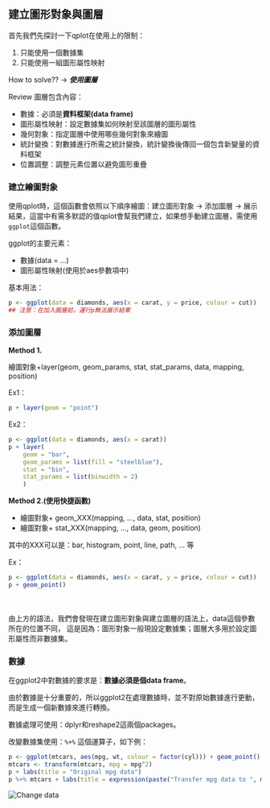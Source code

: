 ## 建立圖形對象與圖層

首先我們先探討一下qplot在使用上的限制：

1. 只能使用一個數據集
2. 只能使用一組圖形屬性映射

How to solve?? → **_使用圖層_**

Review 圖層包含內容：
+ 數據：必須是**資料框架(data frame)**
+ 圖形屬性映射：設定數據集如何映射至該圖層的圖形屬性
+ 幾何對象：指定圖層中使用哪些幾何對象來繪圖
+ 統計變換：對數據進行所需之統計變換，統計變換後傳回一個包含新變量的資料框架
+ 位置調整：調整元素位置以避免圖形重疊

### 建立繪圖對象
使用qplot時，這個函數會依照以下順序繪圖：建立圖形對象 → 添加圖層 → 展示結果，這當中有需多默認的值qplot會幫我們建立，如果想手動建立圖層，需使用``````ggplot``````這個函數。

ggplot的主要元素：
+ 數據(data = ...)
+ 圖形屬性映射(使用於aes參數項中)

基本用法：
```r
p <- ggplot(data = diamonds, aes(x = carat, y = price, colour = cut))
## 注意：在加入圖層前，運行p無法展示結果
```
### 添加圖層

**Method 1.**

繪圖對象+layer(geom, geom_params, stat, stat_params, data, mapping, position)

Ex1：
```r
p + layer(geom = "point")
```

Ex2：
```r
p <- ggplot(data = diamonds, aes(x = carat))
p + layer(
    geom = "bar",
    geom_params = list(fill = "steelblue"),
    stat = "bin",
    stat_params = list(binwidth = 2)
    )
```

**Method 2.(使用快捷函數)**

+ 繪圖對象+ geom_XXX(mapping, ..., data, stat, position)
+ 繪圖對象+ stat_XXX(mapping, ..., data, geom, position)

其中的XXX可以是：bar, histogram, point, line, path, ... 等

Ex：
```r
p <- ggplot(data = diamonds, aes(x = carat, y = price, colour = cut))
p + geom_point()
```
<br></br>
由上方的語法，我們會發現在建立圖形對象與建立圖層的語法上，data這個參數所在的位置不同，
這是因為：圖形對象一般現設定數據集；圖層大多用於設定圖形屬性而非數據集。

### 數據
在ggplot2中對數據的要求是：**數據必須是個data frame**。

由於數據是十分重要的，所以ggplot2在處理數據時，並不對原始數據進行更動，而是生成一個新數據來進行轉換。

數據處理可使用：dplyr和reshape2這兩個packages。

改變數據集使用：``````%+%`````` 這個運算子，如下例：

```r
p <- ggplot(mtcars, aes(mpg, wt, colour = factor(cyl))) + geom_point()
mtcars <- transform(mtcars, mpg = mpg^2)
p + labs(title = "Original mpg data")
p %+% mtcars + labs(title = expression(paste("Transfer mpg data to ", mpg^2, sep = "")))
```
![Change data]()

